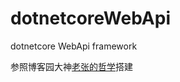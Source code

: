 # dotnetcoreWebApi
dotnetcore WebApi framework

参照博客园大神[老张的哲学](https://www.cnblogs.com/laozhang-is-phi/p/9495618.html)搭建  